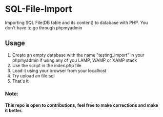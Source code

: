 # SQL-File-Import
Importing SQL File(DB table and its content) to database with PHP. You don't have to go through phpmyadmin<br>

## Usage<br>
1. Create an empty database with the name "testing_import" in your phpmyadmin if using any of you LAMP, WAMP or XAMP stack<br>
2. Use the script in the index.php file<br>
3. Load it using your browser from your localhost<br>
4. Try upload an file.sql<br>
5. That's it<br>

### Note:
#### This repo is open to contributions, feel free to make corrections and make it better.
